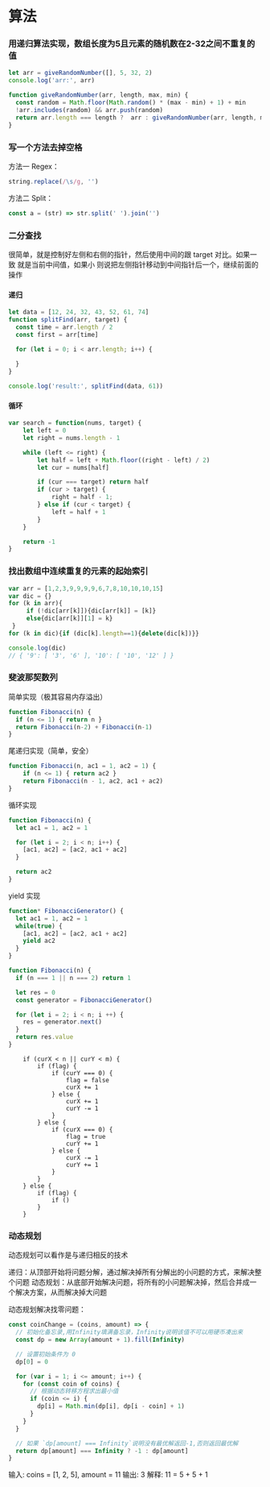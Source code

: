 # 算法

### 用递归算法实现，数组长度为5且元素的随机数在2-32之间不重复的值

```js
let arr = giveRandomNumber([], 5, 32, 2)
console.log('arr:', arr)

function giveRandomNumber(arr, length, max, min) {
  const random = Math.floor(Math.random() * (max - min) + 1) + min
  !arr.includes(random) && arr.push(random)
  return arr.length === length ?  arr : giveRandomNumber(arr, length, max, min)
}
```

### 写一个方法去掉空格

方法一 Regex：

```js
string.replace(/\s/g, '')
```

方法二 Split：

```js
const a = (str) => str.split(' ').join('')
```

### 二分查找

很简单，就是控制好左侧和右侧的指针，然后使用中间的跟 target 对比。如果一致 就是当前中间值，如果小 则说把左侧指针移动到中间指针后一个，继续前面的操作

#### 递归

```js
let data = [12, 24, 32, 43, 52, 61, 74]
function splitFind(arr, target) {
  const time = arr.length / 2
  const first = arr[time]

  for (let i = 0; i < arr.length; i++) {
  
  }
}

console.log('result:', splitFind(data, 61))
```

#### 循环

```js
var search = function(nums, target) {
    let left = 0
    let right = nums.length - 1

    while (left <= right) {
        let half = left + Math.floor((right - left) / 2)
        let cur = nums[half]

        if (cur === target) return half
        if (cur > target) {
            right = half - 1;
        } else if (cur < target) {
            left = half + 1
        }
    }

    return -1
}
```

### 找出数组中连续重复的元素的起始索引

```js
var arr = [1,2,3,9,9,9,9,6,7,8,10,10,10,15]
var dic = {}
for (k in arr){
     if (!dic[arr[k]]){dic[arr[k]] = [k]}
     else{dic[arr[k]][1] = k}
 }
for (k in dic){if (dic[k].length==1){delete(dic[k])}}

console.log(dic)
// { '9': [ '3', '6' ], '10': [ '10', '12' ] }
```

### 斐波那契数列

简单实现（极其容易内存溢出）

```js
function Fibonacci(n) {
  if (n <= 1) { return n }
  return Fibonacci(n-2) + Fibonacci(n-1)
}
```

尾递归实现（简单，安全）

```js
function Fibonacci(n, ac1 = 1, ac2 = 1) {
    if (n <= 1) { return ac2 }
    return Fibonacci(n - 1, ac2, ac1 + ac2)
}
```

循环实现

```js
function Fibonacci(n) {
  let ac1 = 1, ac2 = 1

  for (let i = 2; i < n; i++) {
    [ac1, ac2] = [ac2, ac1 + ac2]
  }

  return ac2
}
```

yield 实现

```js
function* FibonacciGenerator() {
  let ac1 = 1, ac2 = 1
  while(true) {
    [ac1, ac2] = [ac2, ac1 + ac2]
    yield ac2
  }
}

function Fibonacci(n) {
  if (n === 1 || n === 2) return 1

  let res = 0
  const generator = FibonacciGenerator()

  for (let i = 2; i < n; i ++) {
    res = generator.next()
  }
  return res.value
}
```


        if (curX < n || curY < m) {
            if (flag) {
                if (curY === 0) {
                    flag = false
                    curX += 1
                } else {
                    curX += 1
                    curY -= 1
                }
            } else {
                if (curX === 0) {
                    flag = true
                    curY += 1
                } else {
                    curX -= 1
                    curY += 1
                }
            }
        } else {
            if (flag) {
                if ()
            }
        }

### 动态规划

动态规划可以看作是与递归相反的技术

递归：从顶部开始将问题分解，通过解决掉所有分解出的小问题的方式，来解决整个问题
动态规划：从底部开始解决问题，将所有的小问题解决掉，然后合并成一个解决方案，从而解决掉大问题

动态规划解决找零问题：

```js
const coinChange = (coins, amount) => {
  // 初始化备忘录,用Infinity填满备忘录，Infinity说明该值不可以用硬币凑出来
  const dp = new Array(amount + 1).fill(Infinity)

  // 设置初始条件为 0
  dp[0] = 0

  for (var i = 1; i <= amount; i++) {
    for (const coin of coins) {
      // 根据动态转移方程求出最小值
      if (coin <= i) {
        dp[i] = Math.min(dp[i], dp[i - coin] + 1)
      }
    }
  }

  // 如果 `dp[amount] === Infinity`说明没有最优解返回-1,否则返回最优解
  return dp[amount] === Infinity ? -1 : dp[amount]
}

```

输入: coins = [1, 2, 5], amount = 11
输出: 3 
解释: 11 = 5 + 5 + 1
